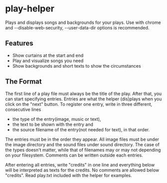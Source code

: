 # play-helper
Plays and displays songs and backgrounds for your plays. Use with chrome and --disable-web-security, --user-data-dir options is recommended.

## Features
- Show curtains at the start and end
- Play and visualize songs you need
- Show backgrounds and short texts to show the circumstances

## The Format
The first line of a play file must always be the title of the play. After that, you can start specifying entries. Entries are what the helper (dis)plays when you click on the "next" button. To register one entry, write in three different, consecutive lines

- the type of the entry(image, music or text),
- the text to be shown with the entry and
- the source filename of the entry(not needed for text), in that order.

The entries must be in the order they appear. All image files must be under the image directory and the sound files under sound directory. The case of the types doesn't matter, while that of filenames may or may not depending on your filesystem. Comments can be written outside each entries.

After entering all entries, write "credits" in one line and everything below will be interpreted as texts for the credits. No comments are allowed below "credits". Read play.txt included with the helper for examples.